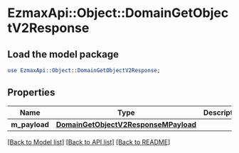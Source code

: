 # EzmaxApi::Object::DomainGetObjectV2Response

## Load the model package
```perl
use EzmaxApi::Object::DomainGetObjectV2Response;
```

## Properties
Name | Type | Description | Notes
------------ | ------------- | ------------- | -------------
**m_payload** | [**DomainGetObjectV2ResponseMPayload**](DomainGetObjectV2ResponseMPayload.md) |  | 

[[Back to Model list]](../README.md#documentation-for-models) [[Back to API list]](../README.md#documentation-for-api-endpoints) [[Back to README]](../README.md)


